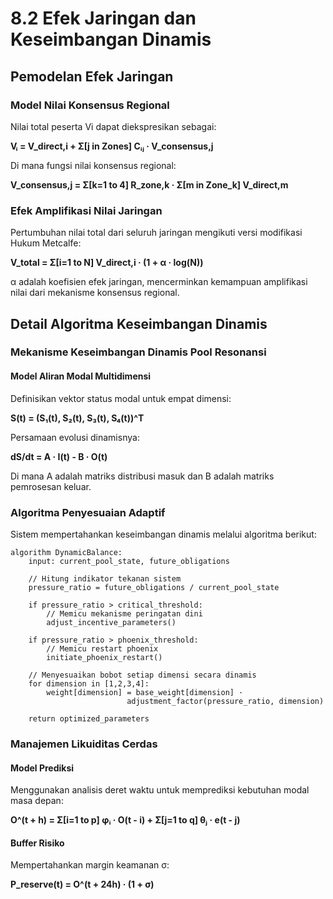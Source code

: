 # 8.2 Efek Jaringan dan Keseimbangan Dinamis

## Pemodelan Efek Jaringan

### Model Nilai Konsensus Regional

Nilai total peserta Vi dapat diekspresikan sebagai:

**Vᵢ = V_direct,i + Σ[j in Zones] Cᵢⱼ · V_consensus,j**

Di mana fungsi nilai konsensus regional:

**V_consensus,j = Σ[k=1 to 4] R_zone,k · Σ[m in Zone_k] V_direct,m**

### Efek Amplifikasi Nilai Jaringan

Pertumbuhan nilai total dari seluruh jaringan mengikuti versi modifikasi Hukum Metcalfe:

**V_total = Σ[i=1 to N] V_direct,i · (1 + α · log(N))**

α adalah koefisien efek jaringan, mencerminkan kemampuan amplifikasi nilai dari mekanisme konsensus regional.

## Detail Algoritma Keseimbangan Dinamis

### Mekanisme Keseimbangan Dinamis Pool Resonansi

#### Model Aliran Modal Multidimensi
Definisikan vektor status modal untuk empat dimensi:

**S(t) = (S₁(t), S₂(t), S₃(t), S₄(t))^T**

Persamaan evolusi dinamisnya:

**dS/dt = A · I(t) - B · O(t)**

Di mana A adalah matriks distribusi masuk dan B adalah matriks pemrosesan keluar.

### Algoritma Penyesuaian Adaptif

Sistem mempertahankan keseimbangan dinamis melalui algoritma berikut:

```
algorithm DynamicBalance:
    input: current_pool_state, future_obligations
    
    // Hitung indikator tekanan sistem
    pressure_ratio = future_obligations / current_pool_state
    
    if pressure_ratio > critical_threshold:
        // Memicu mekanisme peringatan dini
        adjust_incentive_parameters()
    
    if pressure_ratio > phoenix_threshold:
        // Memicu restart phoenix
        initiate_phoenix_restart()
    
    // Menyesuaikan bobot setiap dimensi secara dinamis
    for dimension in [1,2,3,4]:
        weight[dimension] = base_weight[dimension] · 
                          adjustment_factor(pressure_ratio, dimension)
    
    return optimized_parameters
```

### Manajemen Likuiditas Cerdas

#### Model Prediksi
Menggunakan analisis deret waktu untuk memprediksi kebutuhan modal masa depan:

**O^(t + h) = Σ[i=1 to p] φᵢ · O(t - i) + Σ[j=1 to q] θⱼ · e(t - j)**

#### Buffer Risiko
Mempertahankan margin keamanan σ:

**P_reserve(t) = O^(t + 24h) · (1 + σ)**